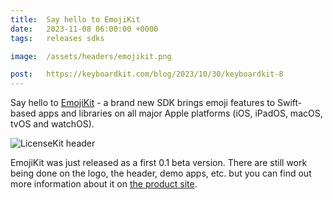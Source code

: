 ```yaml
---
title:  Say hello to EmojiKit
date:   2023-11-08 06:00:00 +0000
tags:   releases sdks

image:  /assets/headers/emojikit.png

post:   https://keyboardkit.com/blog/2023/10/30/keyboardkit-8
---
```


Say hello to [EmojiKit](/emojikit) - a brand new SDK brings emoji features to Swift-based apps and libraries on all major Apple platforms (iOS, iPadOS, macOS, tvOS and watchOS).

![LicenseKit header]({{page.image}})

EmojiKit was just released as a first 0.1 beta version. There are still work being done on the logo, the header, demo apps, etc. but you can find out more information about it on [the product site](/emojikit).